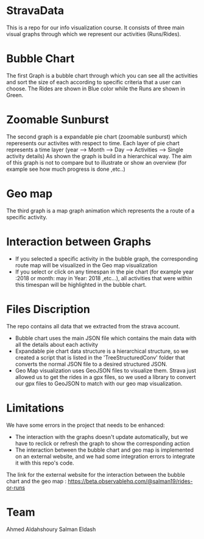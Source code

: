 # StravaData

This is a repo for our info visualization course. It consists of three main visual graphs through which we represent our activities (Runs/Rides).

Bubble Chart
======
The first Graph is a bubble chart through which you can see all the activities and sort the size of each according to specific criteria that a user can choose. 
The Rides are shown in Blue color while the Runs are shown in Green.

Zoomable Sunburst
======
The second graph is a expandable pie chart (zoomable sunburst) which reperesents our activites with respect to time. Each layer of pie chart represents a time layer (year --> Month --> Day --> Activities --> Single activity details)
As shown the graph is build in a hierarchical way. The aim of this graph is not to compare but to illustrate or show an overview (for example see how much progress is done ,etc..)

Geo map
======
The third graph is a map graph animation which represents the a route of a specific activity. 


Interaction between Graphs 
======
 * If you selected a specific activity in the bubble graph, the corresponding route map will be visualized in the Geo map visualization
 * If you select or click on any timespan in the pie chart (for example year :2018 or month: may in Year: 2018 ,etc...), all activities that were within this timespan will be highlighted in the bubble chart.
 
 
 
Files Discription 
======

The repo contains all data that we extracted from the strava account. 
* Bubble chart uses the main JSON file which contains the main data with all the details about each activity
* Expandable pie chart data structure is a hierarchical structure, so we created a script that is listed in the 'TreeStructuredConv' folder that converts the normal JSON file to a desired structured JSON.
* Geo Map visualization uses GeoJSON files to visualize them. Strava just allowed us to get the rides in a gpx files, so we used a library to convert our gpx files to GeoJSON to match with our geo map visualization.

Limitations
======
We have some errors in the project that needs to be enhanced:

* The interaction with the graphs doesn't update automatically, but we have to reclick or refresh the graph to show the corresponding action
* The interaction between the bubble chart and geo map is implemented on an external website, and we had some integration errors to integrate it with this repo's code.


The link for the external website for the interaction between the bubble chart and the geo map :
https://beta.observablehq.com/@salman19/rides-or-runs

Team
======

Ahmed Aldahshoury
Salman Eldash
